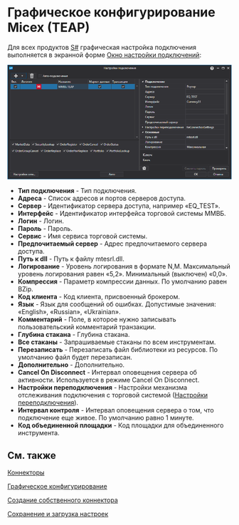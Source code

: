 # Графическое конфигурирование Micex (TEAP)

Для всех продуктов [S\#](../../../../api.md) графическая настройка подключения выполняется в экранной форме [Окно настройки подключений](../../../graphical_user_interface/connection_settings_window.md):

![API GUI Settings MMWBTEAP](../../../../../images/api_gui_settings_mmwbteap.png)

- **Тип подключения** \- Тип подключения.
- **Адреса** \- Список адресов и портов серверов доступа.
- **Сервер** \- Идентификатор сервера доступа, например «EQ\_TEST».
- **Интерфейс** \- Идентификатор интерфейса торговой системы ММВБ.
- **Логин** \- Логин.
- **Пароль** \- Пароль.
- **Сервис** \- Имя сервиса торговой системы.
- **Предпочитаемый сервер** \- Адрес предпочитаемого сервера доступа.
- **Путь к dll** \- Путь к файлу mtesrl.dll.
- **Логирование** \- Уровень логирования в формате N,M. Максимальный уровень логирования равен «5,2». Минимальный (выключен) «0,0».
- **Компрессия** \- Параметр компрессии данных. По умолчанию равен BZip.
- **Код клиента** \- Код клиента, присвоенный брокером.
- **Язык** \- Язык для сообщений об ошибках. Допустимые значения: «English», «Russian», «Ukrainian».
- **Комментарий** \- Поле, в которое нужно записывать пользовательский комментарий транзакции.
- **Глубина стакана** \- Глубина стакана.
- **Все стаканы** \- Запрашиваемые стаканы по всем инструментам.
- **Перезаписать** \- Перезаписать файл библиотеки из ресурсов. По умолчанию файл будет перезаписан.
- **Дополнительно** \- Дополнительно.
- **Cancel On Disconnect** \- Интервал оповещения сервера об активности. Используется в режиме Cancel On Disconnect.
- **Настройки переподключения** \- Настройки механизма отслеживания подключения с торговой системой ([Настройки переподключения](../../reconnection_settings.md)). 
- **Интервал контроля** \- Интервал оповещения сервера о том, что подключение еще живое. По умолчанию равно 1 минуте. 
- **Код объединенной площадки** \- Код площадки для объединенного инструмента. 

## См. также

[Коннекторы](../../../connectors.md)

[Графическое конфигурирование](../../graphical_configuration.md)

[Создание собственного коннектора](../../creating_own_connector.md)

[Сохранение и загрузка настроек](../../save_and_load_settings.md)

